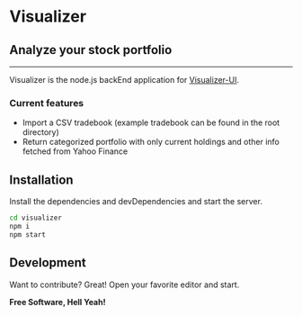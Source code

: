 # Visualizer
## Analyze your stock portfolio

***

Visualizer is the node.js backEnd application for [Visualizer-UI](https://github.com/psandesh34/visualizer-UI).

### Current features
- Import a CSV tradebook (example tradebook can be found in the root directory)
- Return categorized portfolio with only current holdings and other info fetched from Yahoo Finance

## Installation

Install the dependencies and devDependencies and start the server.

```sh
cd visualizer
npm i
npm start
```

## Development

Want to contribute? Great!
Open your favorite editor and start.


**Free Software, Hell Yeah!**
